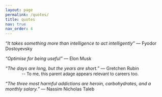 ```yaml
---
layout: page
permalink: /quotes/
title: quotes
nav: true
nav_order: 4
---
```


<i>“It takes something more than intelligence to act intelligently”</i> ― Fyodor Dostoyevsky

<i>“Optimise for being useful”</i> ― Elon Musk

<i>“The days are long, but the years are short.”</i> ― Gretchen Rubin
<br>&nbsp;&nbsp;&nbsp;&nbsp;&nbsp;&nbsp;&nbsp;&nbsp;&nbsp;&nbsp;&nbsp;&nbsp; <font size="2">-- To me, this parent adage appears relevant to careers too.</font>

<i>“The three most harmful addictions are heroin, carbohydrates, and a monthly salary.”</i> ― Nassim Nicholas Taleb
